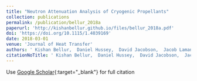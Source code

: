 ```yaml
---
title: "Neutron Attenuation Analysis of Cryogenic Propellants"
collection: publications
permalink: /publication/bellur_2018a
paperurl: 'http://kishanbellur.github.io/files/bellur_2018a.pdf'
doi: 'https://doi.org/10.1115/1.4039169'
date: 2018-03-01
venue: 'Journal of Heat Transfer'
authors: ' Kishan Bellur,  Daniel Hussey,  David Jacobson,  Jacob Lamana,  Ezequiel Medici,  James Hermanson,  Jeffrey Allen,  Chang Choi.'
citationNoTitle: ' Kishan Bellur,  Daniel Hussey,  David Jacobson,  Jacob Lamana,  Ezequiel Medici,  James Hermanson,  Jeffrey Allen,  Chang Choi. <i>Journal of Heat Transfer</i>, 2018.'
---
```

Use [Google Scholar](https://scholar.google.com/scholar?q=Neutron+Attenuation+Analysis+of+Cryogenic+Propellants){:target="_blank"} for full citation